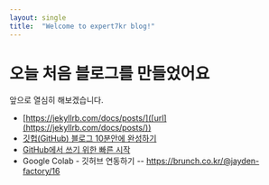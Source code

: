 ```yaml
---
layout: single
title:  "Welcome to expert7kr blog!"
---
```


# 오늘 처음 블로그를 만들었어요
앞으로 열심히 해보겠습니다.

- [https://jekyllrb.com/docs/posts/]([url](https://jekyllrb.com/docs/posts/))
- [깃헙(GitHub) 블로그 10분안에 완성하기]([url](https://www.youtube.com/watch?v=ACzFIAOsfpM)https://www.youtube.com/watch?v=ACzFIAOsfpM)
- [GitHub에서 쓰기 위한 빠른 시작]([url](https://docs.github.com/ko/get-started/writing-on-github/getting-started-with-writing-and-formatting-on-github/quickstart-for-writing-on-github)https://docs.github.com/ko/get-started/writing-on-github/getting-started-with-writing-and-formatting-on-github/quickstart-for-writing-on-github)
- Google Colab - 깃허브 연동하기
  -- https://brunch.co.kr/@jayden-factory/16
  
